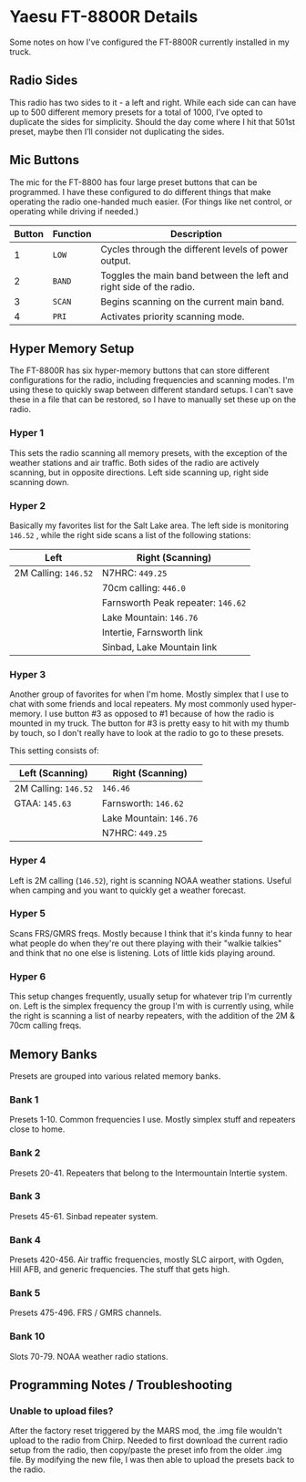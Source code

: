 # Yaesu FT-8800R Details

Some notes on how I've configured the FT-8800R currently installed in my truck.

## Radio Sides

This radio has two sides to it - a left and right. While each side can can have up to 500 different memory presets for a total of 1000, I’ve opted to duplicate the sides for simplicity. Should the day come where I hit that 501st preset, maybe then I’ll consider not duplicating the sides.

## Mic Buttons

The mic for the FT-8800 has four large preset buttons that can be programmed. I have these configured to do different things that make operating the radio one-handed much easier. (For things like net control, or operating while driving if needed.)

| Button | Function | Description |
| ------ | -------- | ----------- |
| 1 | `LOW` | Cycles through the different levels of power output.
| 2 | `BAND` | Toggles the main band between the left and right side of the radio. |
| 3 | `SCAN` | Begins scanning on the current main band. |
| 4 | `PRI` | Activates priority scanning mode. |

## Hyper Memory Setup

The FT-8800R has six hyper-memory buttons that can store different configurations for the radio, including frequencies and scanning modes. I'm using these to quickly swap between different standard setups. I can't save these in a file that can be restored, so I have to manually set these up on the radio.

### Hyper 1
This sets the radio scanning all memory presets, with the exception of the weather stations and air traffic. Both sides of the radio are actively scanning, but in opposite directions. Left side scanning up, right side scanning down.

### Hyper 2
Basically my favorites list for the Salt Lake area. The left side is monitoring `146.52` , while the right side scans a list of the following stations:

| Left | Right (Scanning) |
| ------------- | ------------- |
| 2M Calling: `146.52` | N7HRC: `449.25` |
|  | 70cm calling: `446.0` |
|  | Farnsworth Peak repeater: `146.62` |
|  | Lake Mountain: `146.76` |
|  | Intertie, Farnsworth link |
|  | Sinbad, Lake Mountain link |

### Hyper 3
Another group of favorites for when I'm home. Mostly simplex that I use to chat with some friends and local repeaters. My most commonly used hyper-memory. I use button #3 as opposed to #1 because of how the radio is mounted in my truck. The button for #3 is pretty easy to hit with my thumb by touch, so I don't really have to look at the radio to go to these presets.

This setting consists of:

| Left (Scanning) | Right (Scanning) |
| ------------- | ------------- |
| 2M Calling: `146.52`  | `146.46`  |
| GTAA: `145.63`  | Farnsworth: `146.62`  |
|  | Lake Mountain: `146.76`  |
|  | N7HRC: `449.25`  |

### Hyper 4
Left is 2M calling (`146.52`), right is scanning NOAA weather stations. Useful when camping and you want to quickly get a weather forecast.

### Hyper 5
Scans FRS/GMRS freqs. Mostly because I think that it's kinda funny to hear what people do when they're out there playing with their "walkie talkies" and think that no one else is listening. Lots of little kids playing around.

### Hyper 6
This setup changes frequently, usually setup for whatever trip I'm currently on. Left is the simplex frequency the group I'm with is currently using, while the right is scanning a list of nearby repeaters, with the addition of the 2M & 70cm calling freqs.


## Memory Banks

Presets are grouped into various related memory banks.

### Bank 1
Presets 1-10. Common frequencies I use. Mostly simplex stuff and repeaters close to home.

### Bank 2
Presets 20-41. Repeaters that belong to the Intermountain Intertie system.

### Bank 3
Presets 45-61. Sinbad repeater system.

### Bank 4
Presets 420-456. Air traffic frequencies, mostly SLC airport, with Ogden, Hill AFB, and generic frequencies. The stuff that gets high.

### Bank 5
Presets 475-496. FRS / GMRS channels.

### Bank 10
Slots 70-79. NOAA weather radio stations.


## Programming Notes / Troubleshooting

### Unable to upload files?
After the factory reset triggered by the MARS mod, the .img file wouldn't upload to the radio from Chirp. Needed to first download the current radio setup from the radio, then copy/paste the preset info from the older .img file. By modifying the new file, I was then able to upload the presets back to the radio.